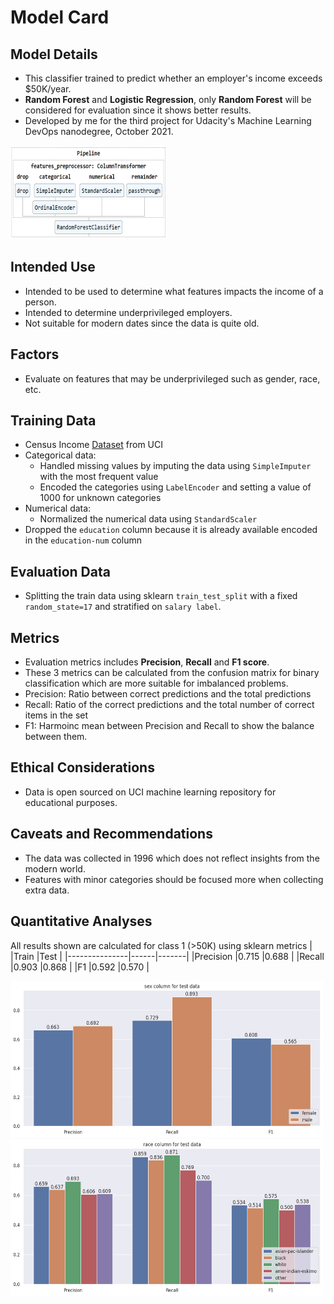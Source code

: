 
# Model Card

  
## Model Details
- This classifier trained to predict whether an employer's  income exceeds $50K/year.
- **Random Forest** and **Logistic Regression**, only **Random Forest** will be considered for evaluation since it shows better results.
- Developed by me for the third project for Udacity's Machine Learning DevOps nanodegree, October 2021.

<img src="screenshots/model_pipeline.png" width="250" height="150">

## Intended Use
- Intended to be used to determine what features impacts the income of a person.
- Intended to determine underprivileged employers.
- Not suitable for modern dates since the data is quite old.
  
## Factors
 - Evaluate on features that may be underprivileged such as gender, race, etc.
 
## Training Data
- Census Income [Dataset](https://archive.ics.uci.edu/ml/datasets/census+income) from UCI
- Categorical data:
  - Handled missing values by imputing the data using `SimpleImputer` with the most frequent value
  - Encoded the categories using `LabelEncoder` and setting a value of 1000 for unknown categories
- Numerical data:
  - Normalized the numerical data using `StandardScaler`
- Dropped the `education` column because it is already available encoded in the `education-num` column

## Evaluation Data
- Splitting the train data using sklearn `train_test_split` with a fixed `random_state=17` and stratified on `salary label`.
  
## Metrics
- Evaluation metrics includes **Precision**, **Recall** and **F1 score**.
- These 3 metrics can be calculated from the confusion matrix for binary classification which are more suitable for imbalanced problems.
- Precision: Ratio between correct predictions and the total predictions
- Recall: Ratio of the correct predictions and the total number of correct items in the set
- F1: Harmoinc mean between Precision and Recall to show the balance between them.

## Ethical Considerations
- Data is open sourced on UCI machine learning repository for educational purposes.

## Caveats and Recommendations
- The data was collected in 1996 which does not reflect insights from the modern world.
- Features with minor categories should be focused more when collecting extra data.

## Quantitative Analyses
All results shown are calculated for class 1 (>50K) using sklearn metrics
|				|Train |Test   |
|---------------|------|-------|
|Precision		|0.715 |0.688  |
|Recall         |0.903 |0.868  |
|F1          	|0.592 |0.570  |

<img src="plots/slice_metrics_sex_test.png" width="500" height="250">
<img src="plots/slice_metrics_race_test.png" width="500" height="250">
